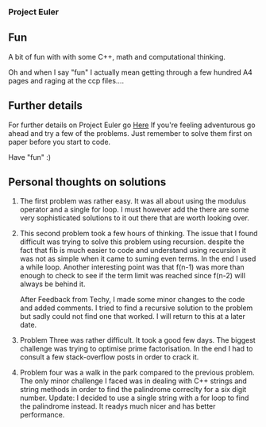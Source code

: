 ### Project Euler 

## Fun
A bit of fun with with some C++, math and computational thinking.

Oh and when I say "fun" I actually mean getting through a few hundred A4 pages 
and raging at the ccp files.... 

## Further details
For further details on Project Euler go [Here](https://projecteuler.net/)
If you're feeling adventurous go ahead and try a few of the problems.
Just remember to solve them first on paper before you start to code.

Have "fun" :)


## Personal thoughts on solutions
1. The first problem was rather easy. It was all about using the modulus operator and a single for loop.
	I must however add the there are some very sophisticated solutions to it out there that are worth looking over.

1. This second problem took a few hours of thinking. The issue that I found difficult was trying to solve this problem
	using recursion. despite the fact that fib is much easier to code and understand using recursion it was not as simple
	when it came to suming even terms. In the end I used a while loop. Another interesting point was that f(n-1) was more 
	than enough to check to see if the term limit was reached since f(n-2) will always be behind it.

	After Feedback from Techy, I made some minor changes to the code and added comments. I tried to find a recursive solution
	to the problem but sadly could not find one that worked. I will return to this at a later date.

1. Problem Three was rather difficult. It took a good few days. The biggest challenge was trying to optimise prime factorisation. 
	In the end I had to consult a few stack-overflow posts in order to crack it.  

1. Problem four was a walk in the park compared to the previous problem. The only minor challenge I faced was in dealing with
	C++ strings and string methods in order to find the palindrome correclty for a six digit number.
	Update: I decided to use a single string with a for loop to find the palindrome instead. It readys much nicer and has better
	performance.
